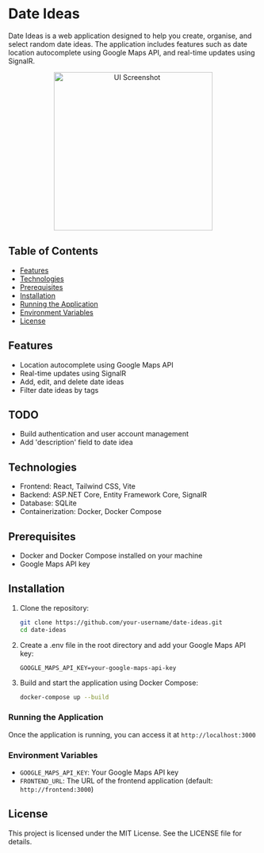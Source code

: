 # Date Ideas

Date Ideas is a web application designed to help you create, organise, and select random date ideas. The application includes features such as date location autocomplete using Google Maps API, and real-time updates using SignalR.

<p align="center">
  <img width="320" alt="UI Screenshot" src="https://github.com/user-attachments/assets/67e635c3-d3e5-4e29-900a-ff4e971cee1c"> 

</p>

## Table of Contents

- [Features](#features)
- [Technologies](#technologies)
- [Prerequisites](#prerequisites)
- [Installation](#installation)
- [Running the Application](#running-the-application)
- [Environment Variables](#environment-variables)
- [License](#license)

## Features

- Location autocomplete using Google Maps API
- Real-time updates using SignalR
- Add, edit, and delete date ideas
- Filter date ideas by tags

## TODO
- Build authentication and user account management
- Add 'description' field to date idea

## Technologies

- Frontend: React, Tailwind CSS, Vite
- Backend: ASP.NET Core, Entity Framework Core, SignalR
- Database: SQLite
- Containerization: Docker, Docker Compose

## Prerequisites

- Docker and Docker Compose installed on your machine
- Google Maps API key

## Installation

1. Clone the repository:
   ```sh
   git clone https://github.com/your-username/date-ideas.git
   cd date-ideas
   ```
2. Create a .env file in the root directory and add your Google Maps API key:
    ```
    GOOGLE_MAPS_API_KEY=your-google-maps-api-key
    ```
3. Build and start the application using Docker Compose:
    ```sh
    docker-compose up --build
    ```
### Running the Application
Once the application is running, you can access it at ```http://localhost:3000```

### Environment Variables
* ```GOOGLE_MAPS_API_KEY```: Your Google Maps API key
* ```FRONTEND_URL```: The URL of the frontend application (default: ```http://frontend:3000```)

## License
This project is licensed under the MIT License. See the LICENSE file for details.
